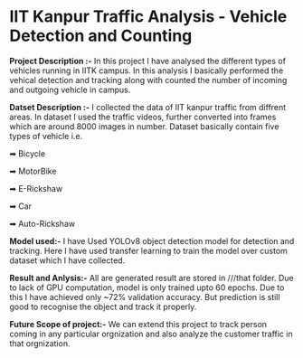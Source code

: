 # **IIT Kanpur Traffic Analysis - Vehicle Detection and Counting**
**Project Description :-** In this project I have analysed the  different types of vehicles running in IITK campus. In this analysis I basically performed the vehical detection and tracking along with counted the number of incoming and outgoing vehicle in campus.

**Datset Description :-** I collected the data of IIT kanpur traffic from diffrent areas. In dataset I used the traffic videos, further converted into frames which are around 8000 images in number. Dataset basically contain five types of vehicle i.e.

➡ Bicycle

➡ MotorBike

➡ E-Rickshaw

➡ Car

➡ Auto-Rickshaw

**Model used:-** I have Used YOLOv8 object detection model for detection and tracking. Here I have used transfer learning to train the model over custom dataset which I have collected.

**Result and Anlysis:-** All are generated result are stored in ///that folder. Due to lack of GPU computation,  model is only trained upto 60 epochs. Due to this I have achieved only ~72% validation accuracy. But prediction is still good to recognise the object and track it properly.

**Future Scope of project:-** We can extend this project to track person coming in any particular orgnization and also analyze the customer traffic in that orgnization.
